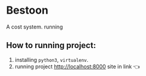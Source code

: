# Bestoon

A cost system.
running 
## How to running project:
1. installing `python3`, `virtualenv`.
2. running project [http://localhost:8000](http://localhost:8000) site in link 👈


